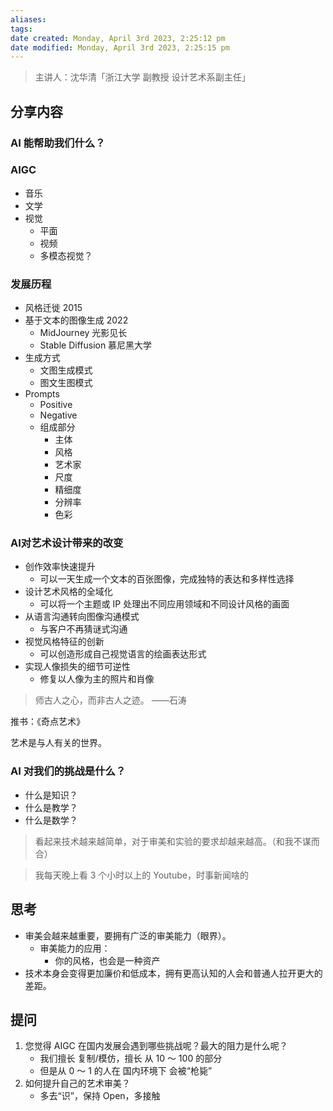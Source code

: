 ```yaml
---
aliases: 
tags: 
date created: Monday, April 3rd 2023, 2:25:12 pm
date modified: Monday, April 3rd 2023, 2:25:15 pm
---
```


> 主讲人：沈华清「浙江大学 副教授 设计艺术系副主任」

## 分享内容

### AI 能帮助我们什么？

### AIGC
- 音乐
- 文学
- 视觉
	- 平面
	- 视频
	- 多模态视觉？

### 发展历程
- 风格迁徙 2015
- 基于文本的图像生成 2022
	- MidJourney 光影见长
	- Stable Diffusion 慕尼黑大学
- 生成方式
	- 文图生成模式
	- 图文生图模式
- Prompts
	- Positive
	- Negative
	- 组成部分
		- 主体
		- 风格
		- 艺术家
		- 尺度
		- 精细度
		- 分辨率
		- 色彩

### AI对艺术设计带来的改变
- 创作效率快速提升
	- 可以一天生成一个文本的百张图像，完成独特的表达和多样性选择
- 设计艺术风格的全域化
	- 可以将一个主题或 IP 处理出不同应用领域和不同设计风格的画面
- 从语言沟通转向图像沟通模式
	- 与客户不再猜谜式沟通
- 视觉风格特征的创新
	- 可以创造形成自己视觉语言的绘画表达形式
- 实现人像损失的细节可逆性
	- 修复以人像为主的照片和肖像

> 师古人之心，而非古人之迹。
> ——石涛

推书：《奇点艺术》

艺术是与人有关的世界。

### AI 对我们的挑战是什么？

- 什么是知识？
- 什么是教学？
- 什么是数学？

> 看起来技术越来越简单，对于审美和实验的要求却越来越高。（和我不谋而合）

> 我每天晚上看 3 个小时以上的 Youtube，时事新闻啥的

## 思考

- 审美会越来越重要，要拥有广泛的审美能力（眼界）。
	- 审美能力的应用：
		- 你的风格，也会是一种资产
- 技术本身会变得更加廉价和低成本，拥有更高认知的人会和普通人拉开更大的差距。


## 提问

1. 您觉得 AIGC 在国内发展会遇到哪些挑战呢？最大的阻力是什么呢？
	- 我们擅长 复制/模仿，擅长 从 10 ～ 100 的部分
	- 但是从 0 ～ 1 的人在 国内环境下 会被“枪毙”
2. 如何提升自己的艺术审美？
	- 多去“识”，保持 Open，多接触

